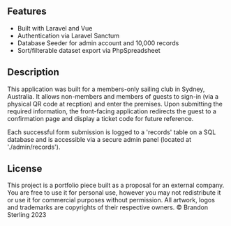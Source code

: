 ## Features
* Built with Laravel and Vue
* Authentication via Laravel Sanctum
* Database Seeder for admin account and 10,000 records
* Sort/filterable dataset export via PhpSpreadsheet

## Description
This application was built for a members-only sailing club in Sydney, Australia. It allows non-members and members of guests to sign-in (via a physical QR code at recption) and enter the premises. Upon submitting the required information, the front-facing application redirects the guest to a confirmation page and display a ticket code for future reference. 

Each successful form submission is logged to a 'records' table on a SQL database and is accessible via a secure admin panel (located at './admin/records').

## License
This project is a portfolio piece built as a proposal for an external company. You are free to use it for personal use, however you may not redistribute it or use it for commercial purposes without permission. All artwork, logos and trademarks are copyrights of their respective owners. © Brandon Sterling 2023
